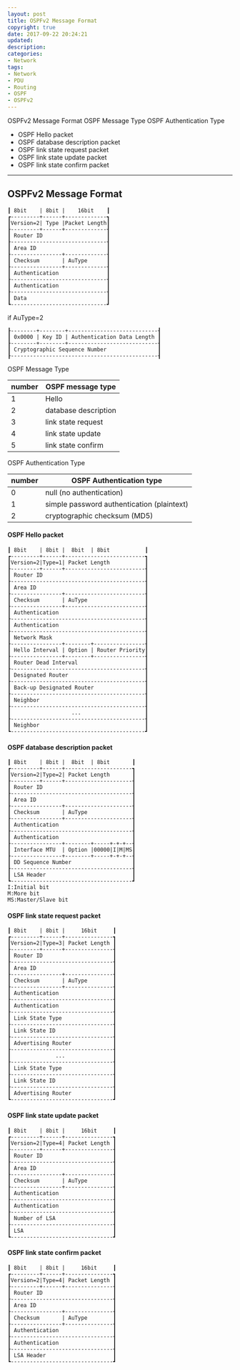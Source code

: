 ```yaml
---
layout: post
title: OSPFv2 Message Format
copyright: true
date: 2017-09-22 20:24:21
updated:
description:
categories:
- Network
tags:
- Network
- PDU
- Routing
- OSPF
- OSPFv2
---
```


OSPFv2 Message Format
OSPF Message Type
OSPF Authentication Type
- OSPF Hello packet
- OSPF database description packet
- OSPF link state request packet
- OSPF link state update packet
- OSPF link state confirm packet

<!-- more -->

-----------------------------------------------------------
OSPFv2 Message Format
-----------------------------------------------------------

    ┃ 8bit    | 8bit |    16bit    ┃
    ┏---------+------+-------------┓
	┃Version=2| Type |Packet Length┃
    ┠---------+------+-------------┨
    ┃ Router ID                    ┃
    ┠------------------------------┨
    ┃ Area ID                      ┃
    ┠----------------+-------------┨
    ┃ Checksum       | AuType      ┃
    ┠----------------+-------------┨
    ┃ Authentication               ┃
    ┠------------------------------┨
    ┃ Authentication               ┃
    ┠------------------------------┨
    ┃ Data                         ┃
    ┗------------------------------┛

if AuType=2

    ┠--------+--------+----------------------------┨
    ┃ 0x0000 | Key ID | Authentication Data Length ┃
    ┠--------+--------+----------------------------┨
    ┃ Cryptographic Sequence Number                ┃
    ┠----------------------------------------------┨

OSPF Message Type

| number | OSPF message type    |
|--------|----------------------|
|      1 | Hello                |
|      2 | database description |
|      3 | link state request   |
|      4 | link state update    |
|      5 | link state confirm   |

OSPF Authentication Type

| number | OSPF  Authentication type                  |
|--------|--------------------------------------------|
|      0 | null (no authentication)                   |
|      1 | simple password authentication (plaintext) |
|      2 | cryptographic checksum (MD5)               |

#### OSPF Hello packet

    ┃ 8bit    | 8bit |  8bit  | 8bit           ┃
    ┏---------+------+-------------------------┓
	┃Version=2|Type=1| Packet Length           ┃
    ┠---------+------+-------------------------┨
    ┃ Router ID                                ┃
    ┠------------------------------------------┨
    ┃ Area ID                                  ┃
    ┠----------------+-------------------------┨
    ┃ Checksum       | AuType                  ┃
    ┠----------------+-------------------------┨
    ┃ Authentication                           ┃
    ┠------------------------------------------┨
    ┃ Authentication                           ┃
    ┠------------------------------------------┨
    ┃ Network Mask                             ┃
    ┠----------------+--------+----------------┨
    ┃ Hello Interval | Option | Router Priority┃
    ┠----------------+--------+----------------┨
    ┃ Router Dead Interval                     ┃
    ┠------------------------------------------┨
    ┃ Designated Router                        ┃
    ┠------------------------------------------┨
    ┃ Back-up Designated Router                ┃
    ┠------------------------------------------┨
    ┃ Neighbor                                 ┃
    ┠------------------------------------------┨
    ┃                   ...                    ┃
    ┠------------------------------------------┨
    ┃ Neighbor                                 ┃
    ┗------------------------------------------┛

#### OSPF database description packet

    ┃ 8bit    | 8bit |  8bit  | 8bit       ┃
    ┏---------+------+---------------------┓
	┃Version=2|Type=2| Packet Length       ┃
    ┠---------+------+---------------------┨
    ┃ Router ID                            ┃
    ┠--------------------------------------┨
    ┃ Area ID                              ┃
    ┠----------------+---------------------┨
    ┃ Checksum       | AuType              ┃
    ┠----------------+---------------------┨
    ┃ Authentication                       ┃
    ┠--------------------------------------┨
    ┃ Authentication                       ┃
    ┠----------------+--------+-----+-+-+--┨
    ┃ Interface MTU  | Option |00000|I|M|MS┃
    ┠----------------+--------+-----+-+-+--┨
    ┃ DD Sequence Number                   ┃
    ┠--------------------------------------┨
    ┃ LSA Header                           ┃
    ┗--------------------------------------┛
	I:Initial bit
	M:More bit
	MS:Master/Slave bit

#### OSPF link state request packet

    ┃ 8bit    | 8bit |     16bit     ┃
    ┏---------+------+---------------┓
	┃Version=2|Type=3| Packet Length ┃
    ┠---------+------+---------------┨
    ┃ Router ID                      ┃
    ┠--------------------------------┨
    ┃ Area ID                        ┃
    ┠----------------+---------------┨
    ┃ Checksum       | AuType        ┃
    ┠----------------+---------------┨
    ┃ Authentication                 ┃
    ┠--------------------------------┨
    ┃ Authentication                 ┃
    ┠--------------------------------┨
    ┃ Link State Type                ┃
    ┠--------------------------------┨
    ┃ Link State ID                  ┃
    ┠--------------------------------┨
    ┃ Advertising Router             ┃
    ┠--------------------------------┨
    ┃              ...               ┃
    ┠--------------------------------┨
    ┃ Link State Type                ┃
    ┠--------------------------------┨
    ┃ Link State ID                  ┃
    ┠--------------------------------┨
    ┃ Advertising Router             ┃
    ┗--------------------------------┛

#### OSPF link state update packet

    ┃ 8bit    | 8bit |     16bit     ┃
    ┏---------+------+---------------┓
	┃Version=2|Type=4| Packet Length ┃
    ┠---------+------+---------------┨
    ┃ Router ID                      ┃
    ┠--------------------------------┨
    ┃ Area ID                        ┃
    ┠----------------+---------------┨
    ┃ Checksum       | AuType        ┃
    ┠----------------+---------------┨
    ┃ Authentication                 ┃
    ┠--------------------------------┨
    ┃ Authentication                 ┃
    ┠--------------------------------┨
    ┃ Number of LSA                  ┃
    ┠--------------------------------┨
    ┃ LSA                            ┃
    ┗--------------------------------┛

#### OSPF link state confirm packet

    ┃ 8bit    | 8bit |     16bit     ┃
    ┏---------+------+---------------┓
	┃Version=2|Type=4| Packet Length ┃
    ┠---------+------+---------------┨
    ┃ Router ID                      ┃
    ┠--------------------------------┨
    ┃ Area ID                        ┃
    ┠----------------+---------------┨
    ┃ Checksum       | AuType        ┃
    ┠----------------+---------------┨
    ┃ Authentication                 ┃
    ┠--------------------------------┨
    ┃ Authentication                 ┃
    ┠--------------------------------┨
    ┃ LSA Header                     ┃
    ┗--------------------------------┛

